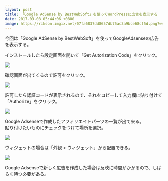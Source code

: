```yaml
---
layout: post
title: 「Google AdSense by BestWebSoft」を使ってWordPressに広告を表示する
date: 2017-03-08 05:44:06 +0800
image: https://rikson.imgix.net/07fa6837dd8657db75ac3a9bce68cf5d.png?w=856
---
```

今回は「Google AdSense by BestWebSoft」を使ってGoogleAdsenseの広告を表示する。

インストールしたら設定画面を開いて「Get Autorization Code」をクリック。

![](https://rikson.imgix.net/40F24473-2E20-484D-B9EF-F708B8708E3D.png)

確認画面が出てくるので許可をクリック。

![](https://rikson.imgix.net/B816FF90-9DF7-41E1-B737-6C151F88B314.png)

許可したら認証コードが表示されるので、それをコピーして入力欄に貼り付けて「Authorize」をクリック。

![](https://rikson.imgix.net/B87AA6A8-34A8-4843-9225-88325C3E4A53.png)

Google Adsenseで作成したアフィリエイトパーツの一覧が出て来る。  
貼り付けたいものにチェックをつけて場所を選択。

![](https://rikson.imgix.net/36F3FEDB-BD68-447D-90D8-23E33BDCC8E1-1.png)

ウィジェットの場合は「外観 > ウィジェット」から配置できる。

![](https://rikson.imgix.net/46B0C799-1408-4276-9C05-2B93CF2A7B91-1.png)

Google Adsenseで新しく広告を作成した場合は反映に時間がかかるので、しばらく待つ必要がある。

